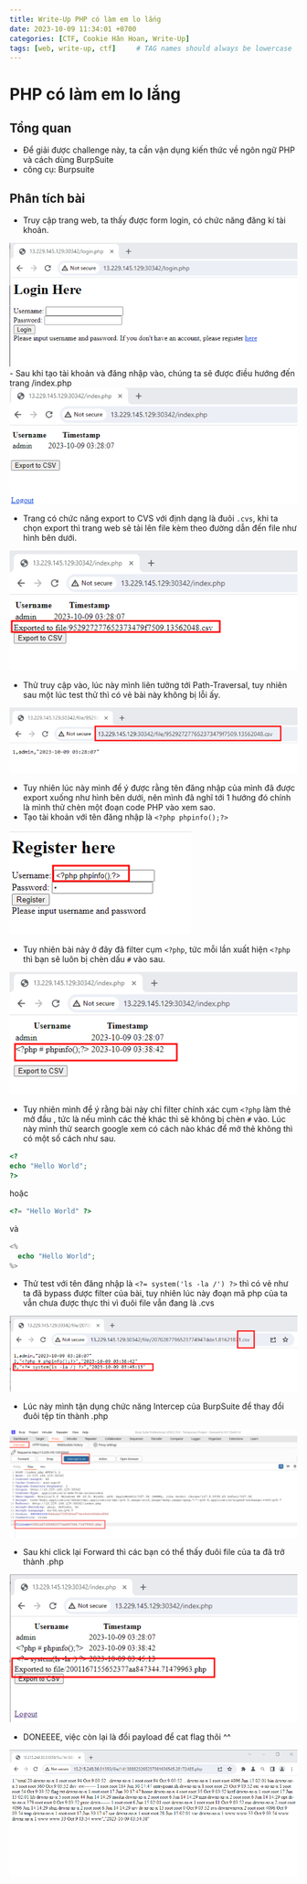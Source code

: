 ```yaml
---
title: Write-Up PHP có làm em lo lắng
date: 2023-10-09 11:34:01 +0700
categories: [CTF, Cookie Hân Hoan, Write-Up]
tags: [web, write-up, ctf]     # TAG names should always be lowercase
---
```

# PHP có làm em lo lắng

## **Tổng quan**

- Để giải được challenge này, ta cần vận dụng kiến thức về ngôn ngữ PHP và cách dùng BurpSuite
- công cụ: Burpsuite

## Phân tích bài

- Truy cập trang web, ta thấy được form login, có chức năng đăng kí tài khoản.

<img src="/assets/writeup/cookie/PHP co lam em lo lang/PHP có làm em lo lắng/0.png">
- Sau khi tạo tài khoản và đăng nhập vào, chúng ta sẽ được điều hướng đến trang /index.php

<img src="/assets/writeup/cookie/PHP co lam em lo lang/PHP có làm em lo lắng/1.png">

- Trang có chức năng export to CVS với định dạng là đuôi `.cvs`, khi ta chọn export thì trang web sẽ tải lên file kèm theo đường dẫn đến file như hình bên dưới.

<img src="/assets/writeup/cookie/PHP co lam em lo lang/PHP có làm em lo lắng/2.png">

- Thử truy cập vào, lúc này mình liên tưởng tới Path-Traversal, tuy nhiên sau một lúc test thử thì có vẻ bài này không bị lỗi ấy.
    
<img src="/assets/writeup/cookie/PHP co lam em lo lang/PHP có làm em lo lắng/3.png">
    
- Tuy nhiên lúc này mình để ý được rằng tên đăng nhập của mình đã được export xuống như hình bên dưới, nên mình đã nghĩ tới 1 hướng đó chính là mình thử chèn một đoạn code PHP vào xem sao.
- Tạo tài khoản với tên đăng nhập là `<?php phpinfo();?>`

<img src="/assets/writeup/cookie/PHP co lam em lo lang/PHP có làm em lo lắng/4.png">

- Tuy nhiên bài này ở đây đã filter cụm `<?php`, tức mỗi lần xuất hiện `<?php` thì bạn sẽ luôn bị chèn dấu `#` vào sau.

<img src="/assets/writeup/cookie/PHP co lam em lo lang/PHP có làm em lo lắng/5.png">

- Tuy nhiên mình để ý rằng bài này chỉ filter chính xác cụm `<?php`  làm thẻ mở đầu , tức là nếu mình các thẻ khác thì sẽ không bị chèn `#` vào. Lúc này mình thử search google xem có cách nào khác để mở thẻ không thì có một số cách như sau.

```php
<?
echo "Hello World";
?>
```

hoặc 

```php
<?= "Hello World" ?>
```

và 

```php
<%
  echo "Hello World";
%>
```

- Thử test với tên đăng nhập là `<?= system('ls -la /') ?>` thì có vẻ như ta đã bypass được filter của bài, tuy nhiên lúc này đoạn mã php của ta vẫn chưa được thực thi vì đuôi file vẫn đang là .cvs

<img src="/assets/writeup/cookie/PHP co lam em lo lang/PHP có làm em lo lắng/6.png">

- Lúc này mình tận dụng chức năng Intercep của BurpSuite để thay đổi đuôi tệp tin thành .php

<img src="/assets/writeup/cookie/PHP co lam em lo lang/PHP có làm em lo lắng/7.png">

- Sau khi click lại Forward thì các bạn có thể thấy đuôi file của ta đã trở thành .php

<img src="/assets/writeup/cookie/PHP co lam em lo lang/PHP có làm em lo lắng/8.png">

- DONEEEE, việc còn lại là đổi payload để cat flag thôi ^^

<img src="/assets/writeup/cookie/PHP co lam em lo lang/PHP có làm em lo lắng/9.png">
